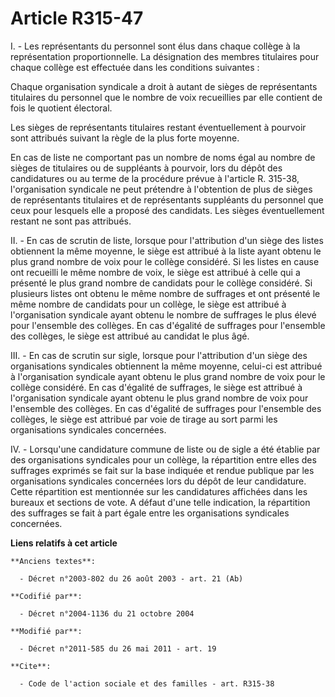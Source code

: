 # Article R315-47

I. - Les représentants du personnel sont élus dans chaque collège à la représentation proportionnelle. La désignation des
membres titulaires pour chaque collège est effectuée dans les conditions suivantes : 

Chaque organisation syndicale a droit à autant de sièges de représentants titulaires du personnel que le nombre de voix
recueillies par elle contient de fois le quotient électoral. 

Les sièges de représentants titulaires restant éventuellement à pourvoir sont attribués suivant la règle de la plus forte
moyenne. 

En cas de liste ne comportant pas un nombre de noms égal au nombre de sièges de titulaires ou de suppléants à pourvoir, lors
du dépôt des candidatures ou au terme de la procédure prévue à l'article R. 315-38, l'organisation syndicale ne peut
prétendre à l'obtention de plus de sièges de représentants titulaires et de représentants suppléants du personnel que ceux
pour lesquels elle a proposé des candidats. Les sièges éventuellement restant ne sont pas attribués. 

II. - En cas de scrutin de liste, lorsque pour l'attribution d'un siège des listes obtiennent la même moyenne, le siège est
attribué à la liste ayant obtenu le plus grand nombre de voix pour le collège considéré. Si les listes en cause ont recueilli
le même nombre de voix, le siège est attribué à celle qui a présenté le plus grand nombre de candidats pour le collège
considéré. Si plusieurs listes ont obtenu le même nombre de suffrages et ont présenté le même nombre de candidats pour un
collège, le siège est attribué à l'organisation syndicale ayant obtenu le nombre de suffrages le plus élevé pour l'ensemble
des collèges. En cas d'égalité de suffrages pour l'ensemble des collèges, le siège est attribué au candidat le plus âgé. 

III. - En cas de scrutin sur sigle, lorsque pour l'attribution d'un siège des organisations syndicales obtiennent la même
moyenne, celui-ci est attribué à l'organisation syndicale ayant obtenu le plus grand nombre de voix pour le collège
considéré. En cas d'égalité de suffrages, le siège est attribué à l'organisation syndicale ayant obtenu le plus grand nombre
de voix pour l'ensemble des collèges. En cas d'égalité de suffrages pour l'ensemble des collèges, le siège est attribué par
voie de tirage au sort parmi les organisations syndicales concernées. 

IV. - Lorsqu'une candidature commune de liste ou de sigle a été établie par des organisations syndicales pour un collège, la
répartition entre elles des suffrages exprimés se fait sur la base indiquée et rendue publique par les organisations
syndicales concernées lors du dépôt de leur candidature. Cette répartition est mentionnée sur les candidatures affichées dans
les bureaux et sections de vote. A défaut d'une telle indication, la répartition des suffrages se fait à part égale entre les
organisations syndicales concernées.

**Liens relatifs à cet article**

	**Anciens textes**:

	  - Décret n°2003-802 du 26 août 2003 - art. 21 (Ab)

	**Codifié par**:

	  - Décret n°2004-1136 du 21 octobre 2004

	**Modifié par**:

	  - Décret n°2011-585 du 26 mai 2011 - art. 19

	**Cite**:

	  - Code de l'action sociale et des familles - art. R315-38
